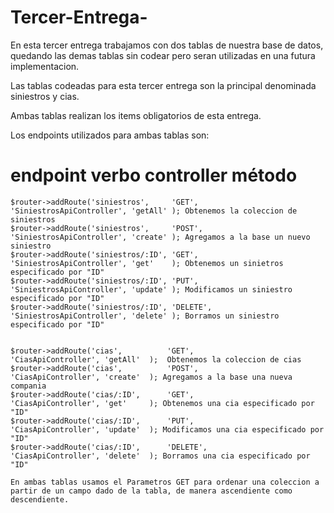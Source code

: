 # Tercer-Entrega-

En esta tercer entrega trabajamos con dos tablas de nuestra base de datos, quedando las demas tablas sin codear pero seran utilizadas en una futura implementacion.

Las tablas codeadas para esta tercer entrega son la principal denominada siniestros y cias.

Ambas tablas realizan los items obligatorios de esta entrega.

Los endpoints utilizados para ambas tablas son:
 #                 endpoint      verbo     controller           método
    $router->addRoute('siniestros',     'GET',    'SiniestrosApiController', 'getAll' ); Obtenemos la coleccion de siniestros
    $router->addRoute('siniestros',     'POST',   'SiniestrosApiController', 'create' ); Agregamos a la base un nuevo siniestro
    $router->addRoute('siniestros/:ID', 'GET',    'SiniestrosApiController', 'get'    ); Obtenemos un sinietros especificado por "ID"
    $router->addRoute('siniestros/:ID', 'PUT',    'SiniestrosApiController', 'update' ); Modificamos un siniestro especificado por "ID"
    $router->addRoute('siniestros/:ID', 'DELETE', 'SiniestrosApiController', 'delete' ); Borramos un siniestro especificado por "ID"
    
    
    $router->addRoute('cias',          'GET',          'CiasApiController', 'getAll'  );  Obtenemos la coleccion de cias
    $router->addRoute('cias',          'POST',         'CiasApiController', 'create'  ); Agregamos a la base una nueva compania 
    $router->addRoute('cias/:ID',      'GET',          'CiasApiController', 'get'     ); Obtenemos una cia especificado por "ID"
    $router->addRoute('cias/:ID',      'PUT',          'CiasApiController', 'update'  ); Modificamos una cia especificado por "ID"
    $router->addRoute('cias/:ID',      'DELETE',       'CiasApiController', 'delete'  ); Borramos una cia especificado por "ID"

    En ambas tablas usamos el Parametros GET para ordenar una coleccion a partir de un campo dado de la tabla, de manera ascendiente como descendiente.
